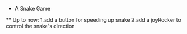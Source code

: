 * A Snake Game

** Up to now:
1.add a button for speeding up snake
2.add a joyRocker to control the snake's direction